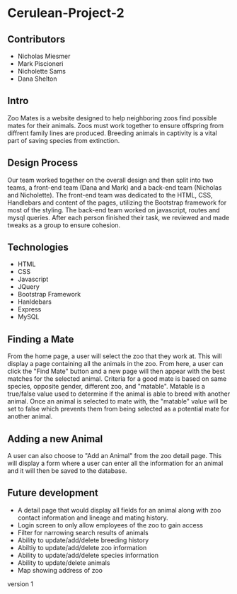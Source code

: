 # Cerulean-Project-2

## Contributors
- Nicholas Miesmer
- Mark Piscioneri
- Nicholette Sams
- Dana Shelton

## Intro
Zoo Mates is a website designed to help neighboring zoos find possible mates for their animals.  Zoos must work together to ensure offspring from diffrent family lines are produced.  Breeding animals in captivity is a vital part of saving species from extinction.

## Design Process
Our team worked together on the overall design and then split into two teams, a front-end team (Dana and Mark) and a back-end team (Nicholas and Nicholette). The front-end team was dedicated to the HTML, CSS, Handlebars and content of the pages, utilizing the Bootstrap framework for most of the styling. The back-end team worked on javascript, routes and mysql queries. After each person finished their task, we reviewed and made tweaks as a group to ensure cohesion.

## Technologies
- HTML 
- CSS 
- Javascript 
- JQuery 
- Bootstrap Framework 
- Hanldebars
- Express
- MySQL

## Finding a Mate
From the home page, a user will select the zoo that they work at.  This will display a page containing all the animals in the zoo.  From here, a user can click the "Find Mate" button and a new page will then appear with the best matches for the selected animal.  Criteria for a good mate is based on same species, opposite gender, different zoo, and "matable".  Matable is a true/false value used to determine if the animal is able to breed with another animal.  Once an animal is selected to mate with, the "matable" value will be set to false which prevents them from being selected as a potential mate for another animal.  

## Adding a new Animal
A user can also choose to "Add an Animal" from the zoo detail page.  This will display a form where a user can enter all the information for an animal and it will then be saved to the database.

## Future development
- A detail page that would display all fields for an animal along with zoo contact information and lineage and mating history.
- Login screen to only allow employees of the zoo to gain access
- Filter for narrowing search results of animals
- Ability to update/add/delete breeding history
- Abiltiy to update/add/delete zoo information
- Ability to update/add/delete species information
- Ability to update/delete animals 
- Map showing address of zoo 

version 1